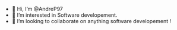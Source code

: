 - 👋 Hi, I’m @AndreP97
- 👀 I’m interested in Software developement.
- 💞️ I’m looking to collaborate on anything software developement !

<!---
AndreP97/AndreP97 is a ✨ special ✨ repository because its `README.md` (this file) appears on your GitHub profile.
You can click the Preview link to take a look at your changes.
--->
